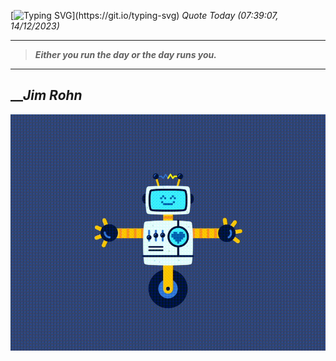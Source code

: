 [![Typing SVG](https://readme-typing-svg.herokuapp.com?font=Press+Start+2P&color=C2F784&size=35&width=900&height=100&lines=Hello+World%2C+I'm+Hung+!)](https://git.io/typing-svg) 
_Quote Today (07:39:07, 14/12/2023)_
___
>**_Either you run the day or the day runs you._**
___

## __**_Jim Rohn_**

![RobotDance](src/assets/images/robot-dancing-dribble.gif?style=center)
